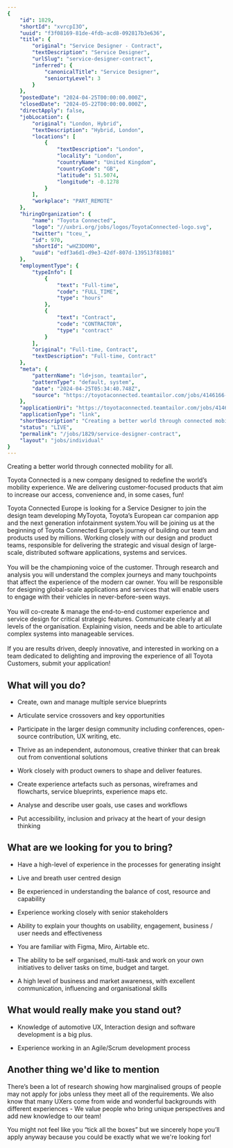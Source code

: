 ```yaml
---
{
	"id": 1829,
	"shortId": "xvrcpI3O",
	"uuid": "f3f08169-81de-4fdb-acd8-092817b3e636",
	"title": {
		"original": "Service Designer - Contract",
		"textDescription": "Service Designer",
		"urlSlug": "service-designer-contract",
		"inferred": {
			"canonicalTitle": "Service Designer",
			"seniortyLevel": 3
		}
	},
	"postedDate": "2024-04-25T00:00:00.000Z",
	"closedDate": "2024-05-22T00:00:00.000Z",
	"directApply": false,
	"jobLocation": {
		"original": "London, Hybrid",
		"textDescription": "Hybrid, London",
		"locations": [
			{
				"textDescription": "London",
				"locality": "London",
				"countryName": "United Kingdom",
				"countryCode": "GB",
				"latitude": 51.5074,
				"longitude": -0.1278
			}
		],
		"workplace": "PART_REMOTE"
	},
	"hiringOrganization": {
		"name": "Toyota Connected",
		"logo": "//uxbri.org/jobs/logos/ToyotaConnected-logo.svg",
		"twitter": "tceu_",
		"id": 970,
		"shortId": "wHZ3D0M0",
		"uuid": "edf3a6d1-d9e3-42df-807d-139513f81081"
	},
	"employmentType": {
		"typeInfo": [
			{
				"text": "Full-time",
				"code": "FULL_TIME",
				"type": "hours"
			},
			{
				"text": "Contract",
				"code": "CONTRACTOR",
				"type": "contract"
			}
		],
		"original": "Full-time, Contract",
		"textDescription": "Full-time, Contract"
	},
	"meta": {
		"patternName": "ld+json, teamtailor",
		"patternType": "default, system",
		"date": "2024-04-25T05:34:40.748Z",
		"source": "https://toyotaconnected.teamtailor.com/jobs/4146166-service-designer-contract?ittk=PBKIQIEPKL"
	},
	"applicationUri": "https://toyotaconnected.teamtailor.com/jobs/4146166-service-designer-contract?ittk=PBKIQIEPKL",
	"applicationType": "link",
	"shortDescription": "Creating a better world through connected mobility for all. Toyota Connected is a new company designed to redefine the world’s’ mobility experience. We are delivering customer-focused- products that",
	"status": "LIVE",
	"permalink": "/jobs/1829/service-designer-contract",
	"layout": "jobs/individual"
}
---
```

<p>Creating a better world through connected mobility for all.</p><p>Toyota Connected is a new company designed to redefine the world’s mobility experience. We are delivering customer-focused products that aim to increase our access, convenience and, in some cases, fun!</p><p>Toyota Connected Europe is looking for a Service Designer to join the design team developing MyToyota, Toyota’s European car companion app and the next generation infotainment system.You will be joining us at the beginning of Toyota Connected Europe’s journey of building our team and products used by millions. Working closely with our design and product teams, responsible for delivering the strategic and visual design of large-scale, distributed software applications, systems and services.<br><br>You will be the championing voice of the customer. Through research and analysis you will understand the complex journeys and many touchpoints that affect the experience of the modern car owner. You will be responsible for designing global-scale applications and services that will enable users to engage with their vehicles in never-before-seen ways.<br><br>You will co-create &amp; manage the end-to-end customer experience and service design for critical strategic features. Communicate clearly at all levels of the organisation. Explaining vision, needs and be able to articulate complex systems into manageable services.<br><br>If you are results driven, deeply innovative, and interested in working on a team dedicated to delighting and improving the experience of all Toyota Customers, submit your application!</p><h2>What will you do?</h2><ul><li><p>Create, own and manage multiple service blueprints</p></li><li><p>Articulate service crossovers and key opportunities</p></li><li><p>Participate in the larger design community including conferences, open-source contribution, UX writing, etc.</p></li><li><p>Thrive as an independent, autonomous, creative thinker that can break out from conventional solutions</p></li><li><p>Work closely with product owners to shape and deliver features.</p></li><li><p>Create experience artefacts such as personas, wireframes and flowcharts, service blueprints, experience maps etc.</p></li><li><p>Analyse and describe user goals, use cases and workflows</p></li><li><p>Put accessibility, inclusion and privacy at the heart of your design thinking</p></li></ul><h2>What are we looking for you to bring?</h2><ul><li><p>Have a high-level of experience in the processes for generating insight</p></li><li><p>Live and breath user centred design</p></li><li><p>Be experienced in understanding the balance of cost, resource and capability</p></li><li><p>Experience working closely with senior stakeholders</p></li><li><p>Ability to explain your thoughts on usability, engagement, business / user needs and effectiveness</p></li><li><p>You are familiar with Figma, Miro, Airtable etc.</p></li><li><p>The ability to be self organised, multi-task and work on your own initiatives to deliver tasks on time, budget and target.</p></li><li><p>A high level of business and market awareness, with excellent communication, influencing and organisational skills</p></li></ul><h2>What would really make you stand out?</h2><ul><li><p>Knowledge of automotive UX, Interaction design and software development is a big plus.</p></li><li><p>Experience working in an Agile/Scrum development process</p></li></ul><h2>Another thing we'd like to mention</h2><p>There’s been a lot of research showing how marginalised groups of people may not apply for jobs unless they meet all of the requirements. We also know that many UXers come from wide and wonderful backgrounds with different experiences - We value people who bring unique perspectives and add new knowledge to our team!</p><p>You might not feel like you “tick all the boxes” but we sincerely hope you’ll apply anyway because you could be exactly what we we're looking for!</p>
